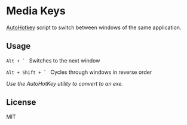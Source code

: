 Media Keys
==========

[AutoHotkey] script to switch between windows of the same application. 

Usage
-----

``Alt + ` `` Switches to the next window

``Alt + Shift + ` `` Cycles through windows in reverse order

_Use the AutoHotKey utility to convert to an exe._

License
-------

MIT

[AutoHotkey]:http://www.autohotkey.com/
